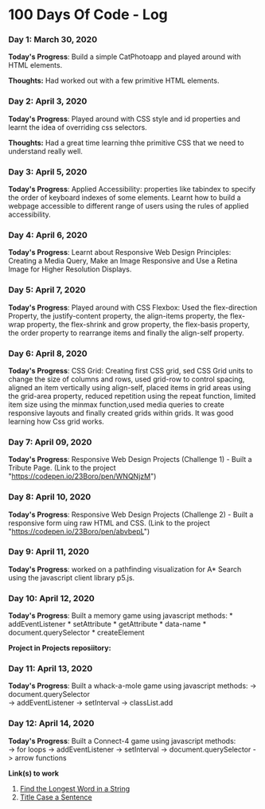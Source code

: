 # 100 Days Of Code - Log

### Day 1: March 30, 2020

**Today's Progress**: Build a simple CatPhotoapp and played around with HTML elements.

**Thoughts:** Had worked out with a few primitive HTML elements. 

### Day 2: April 3, 2020

**Today's Progress**: Played around with CSS style and id properties and learnt the idea of overriding css selectors.

**Thoughts:** Had a great time learning thhe primitive CSS that we need to understand really well.

### Day 3: April 5, 2020

**Today's Progress**: Applied Accessibility: properties like tabindex to specify the order of keyboard indexes of some elements. Learnt how to build a webpage accessible to different range of users using the rules of applied accessibility.

### Day 4: April 6, 2020

**Today's Progress**:
Learnt about Responsive Web Design Principles: Creating a Media Query, Make an Image Responsive and Use a Retina Image for Higher Resolution Displays.

### Day 5: April 7, 2020

**Today's Progress**:
Played around with CSS Flexbox: Used the flex-direction Property, the justify-content property, the align-items property, the flex-wrap property, the flex-shrink and grow property, the flex-basis property, the order property to rearrange items and finally the align-self property.

### Day 6: April 8, 2020

**Today's Progress**:
CSS Grid: Creating  first CSS grid, sed CSS Grid units to change the size of columns and rows, used grid-row to control spacing, aligned an item vertically using align-self, placed items in grid areas using the grid-area property, reduced repetition using the repeat function, limited item size using the minmax function,used media queries to create responsive layouts and finally created grids within grids. It was good learning how Css grid works.

### Day 7: April 09, 2020

**Today's Progress**: Responsive Web Design Projects (Challenge 1) - Built a Tribute Page. (Link to the project "https://codepen.io/23Boro/pen/WNQNjzM")

### Day 8: April 10, 2020

**Today's Progress**: Responsive Web Design Projects (Challenge 2) - Built a responsive form uing raw HTML and CSS. (Link to the project "https://codepen.io/23Boro/pen/abvbepL")

### Day 9: April 11, 2020

**Today's Progress**: worked on a pathfinding visualization for A* Search using the javascript client library p5.js.

### Day 10: April 12, 2020

**Today's Progress**: Built a memory game using javascript methods:
                            * addEventListener
                            * setAttribute
                            * getAttribute
                            * data-name
                            * document.querySelector
                            * createElement

**Project in Projects reposiitory:**

### Day 11: April 13, 2020

**Today's Progress**: Built a whack-a-mole game using javascript methods:
                          -> document.querySelector                          
                          -> addEventListener
                          -> setInterval
                          -> classList.add
          
### Day 12: April 14, 2020

**Today's Progress**: Built a Connect-4 game using javascript methods:   
                        -> for loops
                        -> addEventListener
                        -> setInterval
                        -> document.querySelector
                        -> arrow functions

**Link(s) to work**
1. [Find the Longest Word in a String](https://www.freecodecamp.com/challenges/find-the-longest-word-in-a-string)
2. [Title Case a Sentence](https://www.freecodecamp.com/challenges/title-case-a-sentence)
